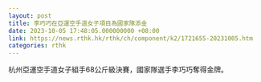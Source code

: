 ```yaml
---
layout: post
title: 李巧巧在亞運空手道女子項目為國家隊添金
date: 2023-10-05 17:48:05.000000000 +08:00
link: https://news.rthk.hk/rthk/ch/component/k2/1721655-20231005.htm
categories: rthk
---
```


杭州亞運空手道女子組手68公斤級決賽，國家隊選手李巧巧奪得金牌。
